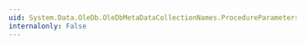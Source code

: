```yaml
---
uid: System.Data.OleDb.OleDbMetaDataCollectionNames.ProcedureParameters
internalonly: False
---
```

